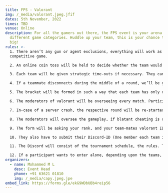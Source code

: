 ```yaml
---
title: FPS - Valorant
img: /_media/valorant.jpeg.jfif
dates: 5th November, 2022
times: TBD
venue: Online
description: For all the gamers out there, the FPS event is your arena with
  different game categories. Huddle up your team, this is your chance to win
  big!
rules: >-
  1. There aren’t any gun or agent exclusions, everything will work as a normal
  competitive game.

  2. An online coin toss will be held to decide whether the team would like to attack/defend first or eliminate a map.

  3. Each team will be given strategic time-outs if necessary. They can only be availed at the start of a round (During the buy-phase). The time-outs can be availed once during attacking and defending.

  4. If a teammate disconnects during the middle of a round, we’ll be giving a technical time-out during the next round’s buy phase. This also can be availed only twice.

  5. The bracket will be formed in such a way that each team has only one-shot, and there will be no losers bracket.

  6. The moderators of valorant will be overseeing every match. Participants will be disqualified if hate speech, religious, racist terms are used in game chat.

  7. In-case of a server crash, the respective round will be re-started.

  8. The moderators will oversee the gameplay, if blatant cheating is observed, or there is proof. Depending upon the severity of the situation the cheating player will be banned from the tournament or the team will instantly be disqualified.

  9. The form will be asking your rank, and your team-mates valorant ID. Only the team’s IGL has to submit the form, and write the other team-mates RIOT-ID. They must not change it during the tournament.

  10. They also have to submit their Discord-ID (One member each team is enough which will be IGL).

  11. The Discord will consist of the tournament schedule, the rules. There will be multiple channels and VC’s, teams can scrim if they wish to before the tournament.

  12. If a participant wants to enter alone, depending upon the teams, we’ll be putting you in a random team to fill it out.
organizers:
  - name: Mohammed M L
    desc: Event Head
    phone: +91 63621 01810
    img: /_media/capy.jpeg.jpe
embed_link: https://forms.gle/ekG9WDbUBb4reip56
---
```

